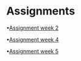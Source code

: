 # Assignments

•[Assignment week 2](https://github.com/saskialuijk/assignments/blob/master/Assignment_week_2.ipynb)

•[Assignment week 4](https://github.com/saskialuijk/assignments/blob/master/Assignment_week_4%20(1).ipynb)

•[Assignment week 5](https://github.com/saskialuijk/assignments/blob/master/Assignment_week_5%20(1).ipynb)
